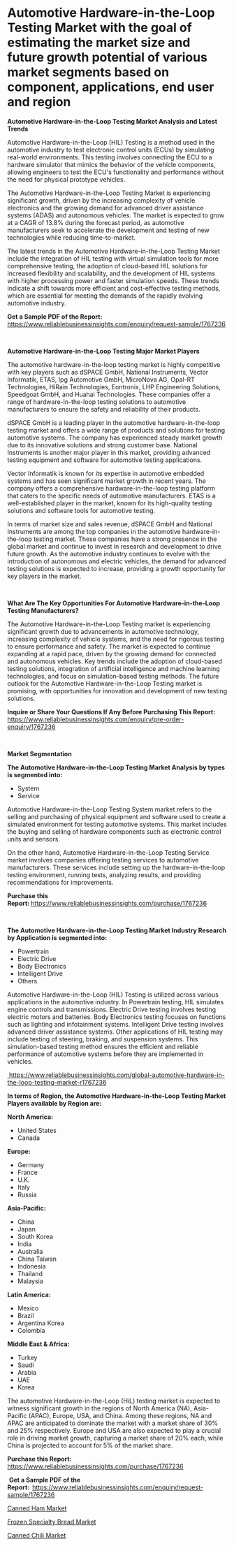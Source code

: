 <p><h1>Automotive Hardware-in-the-Loop Testing Market with the goal of estimating the market size and future growth potential of various market segments based on component, applications, end user and region</h1></p><p><strong>Automotive Hardware-in-the-Loop Testing Market Analysis and Latest Trends</strong></p>
<p><p>Automotive Hardware-in-the-Loop (HIL) Testing is a method used in the automotive industry to test electronic control units (ECUs) by simulating real-world environments. This testing involves connecting the ECU to a hardware simulator that mimics the behavior of the vehicle components, allowing engineers to test the ECU's functionality and performance without the need for physical prototype vehicles.</p><p>The Automotive Hardware-in-the-Loop Testing Market is experiencing significant growth, driven by the increasing complexity of vehicle electronics and the growing demand for advanced driver assistance systems (ADAS) and autonomous vehicles. The market is expected to grow at a CAGR of 13.8% during the forecast period, as automotive manufacturers seek to accelerate the development and testing of new technologies while reducing time-to-market.</p><p>The latest trends in the Automotive Hardware-in-the-Loop Testing Market include the integration of HIL testing with virtual simulation tools for more comprehensive testing, the adoption of cloud-based HIL solutions for increased flexibility and scalability, and the development of HIL systems with higher processing power and faster simulation speeds. These trends indicate a shift towards more efficient and cost-effective testing methods, which are essential for meeting the demands of the rapidly evolving automotive industry.</p></p>
<p><strong>Get a Sample PDF of the Report:&nbsp;</strong> <a href="https://www.reliablebusinessinsights.com/enquiry/request-sample/1767236">https://www.reliablebusinessinsights.com/enquiry/request-sample/1767236</a></p>
<p>&nbsp;</p>
<p><strong>Automotive Hardware-in-the-Loop Testing Major Market Players</strong></p>
<p><p>The automotive hardware-in-the-loop testing market is highly competitive with key players such as dSPACE GmbH, National Instruments, Vector Informatik, ETAS, Ipg Automotive GmbH, MicroNova AG, Opal-RT Technologies, HiRain Technologies, Eontronix, LHP Engineering Solutions, Speedgoat GmbH, and Huahai Technologies. These companies offer a range of hardware-in-the-loop testing solutions to automotive manufacturers to ensure the safety and reliability of their products.</p><p>dSPACE GmbH is a leading player in the automotive hardware-in-the-loop testing market and offers a wide range of products and solutions for testing automotive systems. The company has experienced steady market growth due to its innovative solutions and strong customer base. National Instruments is another major player in this market, providing advanced testing equipment and software for automotive testing applications.</p><p>Vector Informatik is known for its expertise in automotive embedded systems and has seen significant market growth in recent years. The company offers a comprehensive hardware-in-the-loop testing platform that caters to the specific needs of automotive manufacturers. ETAS is a well-established player in the market, known for its high-quality testing solutions and software tools for automotive testing.</p><p>In terms of market size and sales revenue, dSPACE GmbH and National Instruments are among the top companies in the automotive hardware-in-the-loop testing market. These companies have a strong presence in the global market and continue to invest in research and development to drive future growth. As the automotive industry continues to evolve with the introduction of autonomous and electric vehicles, the demand for advanced testing solutions is expected to increase, providing a growth opportunity for key players in the market.</p></p>
<p>&nbsp;</p>
<p><strong>What Are The Key Opportunities For Automotive Hardware-in-the-Loop Testing Manufacturers?</strong></p>
<p><p>The Automotive Hardware-in-the-Loop Testing market is experiencing significant growth due to advancements in automotive technology, increasing complexity of vehicle systems, and the need for rigorous testing to ensure performance and safety. The market is expected to continue expanding at a rapid pace, driven by the growing demand for connected and autonomous vehicles. Key trends include the adoption of cloud-based testing solutions, integration of artificial intelligence and machine learning technologies, and focus on simulation-based testing methods. The future outlook for the Automotive Hardware-in-the-Loop Testing market is promising, with opportunities for innovation and development of new testing solutions.</p></p>
<p><strong>Inquire or Share Your Questions If Any Before Purchasing This Report:</strong> <a href="https://www.reliablebusinessinsights.com/enquiry/pre-order-enquiry/1767236">https://www.reliablebusinessinsights.com/enquiry/pre-order-enquiry/1767236</a></p>
<p>&nbsp;</p>
<p><strong>Market Segmentation</strong></p>
<p><strong>The Automotive Hardware-in-the-Loop Testing Market Analysis by types is segmented into:</strong></p>
<p><ul><li>System</li><li>Service</li></ul></p>
<p><p>Automotive Hardware-in-the-Loop Testing System market refers to the selling and purchasing of physical equipment and software used to create a simulated environment for testing automotive systems. This market includes the buying and selling of hardware components such as electronic control units and sensors.</p><p>On the other hand, Automotive Hardware-in-the-Loop Testing Service market involves companies offering testing services to automotive manufacturers. These services include setting up the hardware-in-the-loop testing environment, running tests, analyzing results, and providing recommendations for improvements.</p></p>
<p><strong>Purchase this Report:&nbsp;</strong><a href="https://www.reliablebusinessinsights.com/purchase/1767236">https://www.reliablebusinessinsights.com/purchase/1767236</a></p>
<p>&nbsp;</p>
<p><strong>The Automotive Hardware-in-the-Loop Testing Market Industry Research by Application is segmented into:</strong></p>
<p><ul><li>Powertrain</li><li>Electric Drive</li><li>Body Electronics</li><li>Intelligent Drive</li><li>Others</li></ul></p>
<p><p>Automotive Hardware-in-the-Loop (HIL) Testing is utilized across various applications in the automotive industry. In Powertrain testing, HIL simulates engine controls and transmissions. Electric Drive testing involves testing electric motors and batteries. Body Electronics testing focuses on functions such as lighting and infotainment systems. Intelligent Drive testing involves advanced driver assistance systems. Other applications of HIL testing may include testing of steering, braking, and suspension systems. This simulation-based testing method ensures the efficient and reliable performance of automotive systems before they are implemented in vehicles.</p></p>
<p><a href="https://www.reliablebusinessinsights.com/global-automotive-hardware-in-the-loop-testing-market-r1767236">&nbsp;https://www.reliablebusinessinsights.com/global-automotive-hardware-in-the-loop-testing-market-r1767236</a></p>
<p><strong>In terms of Region, the Automotive Hardware-in-the-Loop Testing Market Players available by Region are:</strong></p>
<p>
    <p> <strong> North America: </strong>
        <ul>
            <li>United States</li>
            <li>Canada</li>
        </ul>
        </p> 
    <p> <strong> Europe: </strong>
        <ul>
            <li>Germany</li>
            <li>France</li>
            <li>U.K.</li>
            <li>Italy</li>
            <li>Russia</li>
        </ul>
        </p> 
    <p> <strong> Asia-Pacific: </strong>
        <ul>
            <li>China</li>
            <li>Japan</li>
            <li>South Korea</li>
            <li>India</li>
            <li>Australia</li>
            <li>China Taiwan</li>
            <li>Indonesia</li>
            <li>Thailand</li>
            <li>Malaysia</li>
        </ul>
        </p> 
    <p> <strong> Latin America: </strong>
        <ul>
            <li>Mexico</li>
            <li>Brazil</li>
            <li>Argentina Korea</li>
            <li>Colombia</li>
        </ul>
        </p> 
    <p> <strong> Middle East & Africa: </strong>
        <ul>
            <li>Turkey</li>
            <li>Saudi</li>
            <li>Arabia</li>
            <li>UAE</li>
            <li>Korea</li>
        </ul>
    </p>
    </p>
<p><p>The automotive Hardware-in-the-Loop (HiL) testing market is expected to witness significant growth in the regions of North America (NA), Asia-Pacific (APAC), Europe, USA, and China. Among these regions, NA and APAC are anticipated to dominate the market with a market share of 30% and 25% respectively. Europe and USA are also expected to play a crucial role in driving market growth, capturing a market share of 20% each, while China is projected to account for 5% of the market share.</p></p>
<p><strong>Purchase this Report: </strong><a href="https://www.reliablebusinessinsights.com/purchase/1767236">https://www.reliablebusinessinsights.com/purchase/1767236</a></p>
<p>&nbsp;<strong>Get a Sample PDF of the Report:&nbsp;&nbsp;</strong><a href="https://www.reliablebusinessinsights.com/enquiry/request-sample/1767236">https://www.reliablebusinessinsights.com/enquiry/request-sample/1767236</a></p>
<p><strong></strong></p>
<p><p><a href="https://github.com/JameTravis/Market-Research-Report-List-6/blob/main/canned-ham-market.md">Canned Ham Market</a></p><p><a href="https://github.com/dylanObrien626/Market-Research-Report-List-1/blob/main/frozen-specialty-bread-market.md">Frozen Specialty Bread Market</a></p><p><a href="https://github.com/qndifksd5/Market-Research-Report-List-1/blob/main/canned-chili-market.md">Canned Chili Market</a></p></p>